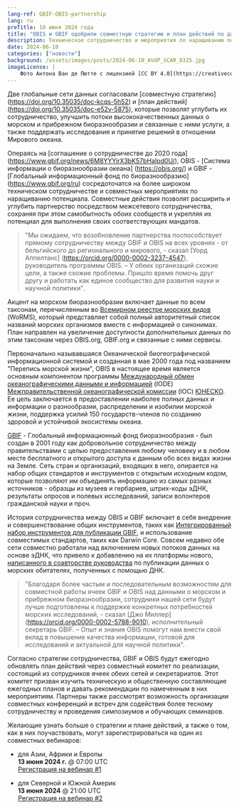 ```yaml
---
lang-ref: GBIF-OBIS-partnership
lang: ru
preTitle: 10 июня 2024 года
title: "OBIS и GBIF одобрили совместную стратегию и план действий по данным о морском биоразнообразии"
description: Техническое сотрудничество и мероприятия по наращиванию потенциала для поддержки общих целей и обеспечения свободного и открытого доступа к всеобъемлющей информации о жизни в Мировом океане и вокруг него
date: 2024-06-10
categories: ["новости"]
background: /assets/images/posts/2024-06-10_AVdP_SCAR_0325.jpg
imageLicense: |
    Фото Антона Ван де Пютте с лицензией [CC BY 4.0](https://creativecommons.org/licenses/by/4.0/)
---
```




Две глобальные сети данных согласовали [совместную стратегию] (https://doi.org/10.35035/doc-kcqs-5h52) и [план действий] (https://doi.org/10.35035/doc-e52v-5875), которые позволят углубить их сотрудничество, улучшить потоки высококачественных данных о морском и прибрежном биоразнообразии и связанные с ними услуги, а также поддержать исследования и принятие решений в отношении Мирового океана.

Операясь на [соглашение о сотрудничестве до 2020 года] (https://www.gbif.org/news/6M8YYYirX3bK57bHaIpd0U/), OBIS - [Система информации о биоразнообразии океана] (https://obis.org/) и GBIF - [Глобальный информационный фонд по биоразнообразию] (https://www.gbif.org/ru) сосредоточатся на более широком техническом сотрудничестве и совместных мероприятиях по наращиванию потенциала. Совместные действия позволят расширить и углубить партнерство посредством межсетевого сотрудничества, сохраняя при этом самобытность обоих сообществ и укрепляя их потенциал для выполнения своих соответствующих мандатов.

> "Мы ожидаем, что возобновление партнерства поспособствует прямому сотрудничеству между GBIF и OBIS на всех уровнях - от бельгийского до регионального и мирового, - сказал [Уорд Аппелтанс] (https://orcid.org/0000-0002-3237-4547), руководитель программы OBIS. – У обеих организаций схожие цели, а также схожие проблемы. Пришло время помочь друг другу и работать как единое сообщество для развития науки и научной политики".

Акцент на морском биоразнообразии включает данные по всем таксонам, перечисленным во [Всемирном реестре морских видов](https://www.marinespecies.org/about.php) (WoRMS), который представляет собой полный авторитетный список названий морских организмов вместе с информацией о синонимах. План направлен на увеличение доступности дополнительных данных по этим таксонам через OBIS.org, GBIF.org и связанные с ними сервисы.

Первоначально называвшаяся Океанической биогеографической информационной системой и созданная в мае 2000 года под названием "Перепись морской жизни", OBIS в настоящее время является основным компонентом программы [Международный обмен океанографическими данными и информацией](https://iode.org/) (IODE) [Межправительственной океанографической комиссии](https://www.ioc.unesco.org/en) (IOC) [ЮНЕСКО](https://www.unesco.org/ru). Ее цель заключается в предоставлении наиболее полных данных и информации о разнообразии, распределении и изобилии морской жизни, поддержка усилий 150 государств-членов по созданию здоровой и устойчивой экосистемы океана.

[GBIF](https://www.gbif.org/ru/what-is-gbif) - Глобальный информационный фонд биоразнообразия - был создан в 2001 году как добровольное сотрудничество между правительствами с целью предоставления любому человеку и в любом месте бесплатного и открытого доступа к данным обо всех видах жизни на Земле. Сеть стран и организаций, входящих в него, опирается на набор общих стандартов и инструментов с открытым исходным кодом, которые позволяют им объединять информацию из самых разных источников - образцы из музеев и гербариев, штрих-коды эДНК, результаты опросов и полевых исследований, записи волонтеров гражданской науки и проч.

История сотрудничества между OBIS и GBIF включает в себя внедрение и совершенствование общих инструментов, таких как [Интегрированный набор инструментов для публикации GBIF](https://www.gbif.org/ru/ipt), и использование совместимых стандартов, таких как Darwin Core. Совсем недавно обе сети совместно работали над включением новых потоков данных на основе эДНК, что привело к добавлению на их платформы нового, [написанного в соавторстве руководства](https://www.gbif.org/ru/news/2VXK7tpe7wM9J9lghWmxQh/) по публикации данных о морских обитателях, полученных с помощью ДНК.

> "Благодаря более частым и последовательным возможностям для совместной работы ячеек GBIF и OBIS над данными о морском и прибрежном биоразнообразии, сотрудники нашей сети будут лучше подготовлены к поддержке конкретных потребностей морских исследований, - сказал [Джо Миллер] (https://orcid.org/0000-0002-5788-9010), исполнительный секретарь GBIF. – Опыт и знания OBIS помогут нам внести свой вклад в повышение качества информации, готовой для исследований и актуальной для научной политики".

Согласно стратегии сотрудничества, GBIF и OBIS будут ежегодно обновлять план действий через совместный комитет по реализации, состоящий из сотрудников ячеек обеих сетей и секретариатов. Этот комитет призван изучить техническую и общественную составляющие ежегодных планов и давать рекомендации по намеченным в них мероприятиям. Партнеры также рассмотрят возможность организации совместных конференций и встреч для содействия более тесному сотрудничеству и проведения симпозиумов и обучающих семинаров.

Желающие узнать больше о стратегии и плане действий, а также о том, как в них поучаствовать, могут зарегистрироваться на один из совместных вебинаров:

- для Азии, Африки и Европы \
  **13 июня 2024 г.** @ 07:00 UTC \
    [Регистрация на вебинар #1](https://us02web.zoom.us/webinar/register/WN_MGK5uCxcRG2dyHoOeul8iQ)

- для Северной и Южной Америк \
  **13 июня 2024** @ 21:00 UTC \
  [Регистрация на вебинар #2](https://us02web.zoom.us/webinar/register/WN_JAyHic4xS1yx-TKYHsfVMg)

